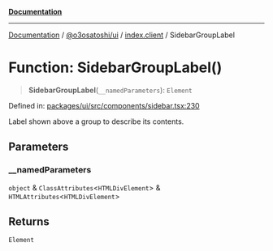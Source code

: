 [**Documentation**](../../../../README.md)

***

[Documentation](../../../../README.md) / [@o3osatoshi/ui](../../README.md) / [index.client](../README.md) / SidebarGroupLabel

# Function: SidebarGroupLabel()

> **SidebarGroupLabel**(`__namedParameters`): `Element`

Defined in: [packages/ui/src/components/sidebar.tsx:230](https://github.com/o3osatoshi/experiment/blob/04dfa58df6e48824a200a24d77afef7ce464e1ae/packages/ui/src/components/sidebar.tsx#L230)

Label shown above a group to describe its contents.

## Parameters

### \_\_namedParameters

`object` & `ClassAttributes`\<`HTMLDivElement`\> & `HTMLAttributes`\<`HTMLDivElement`\>

## Returns

`Element`
